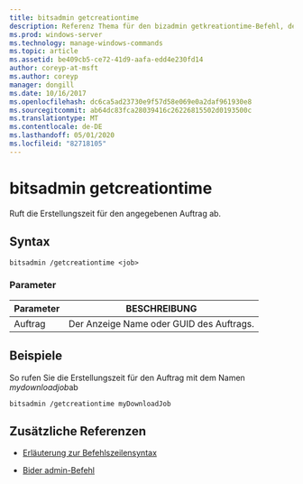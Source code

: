 ```yaml
---
title: bitsadmin getcreationtime
description: Referenz Thema für den bizadmin getkreationtime-Befehl, der die Erstellungszeit für den angegebenen Auftrag abruft.
ms.prod: windows-server
ms.technology: manage-windows-commands
ms.topic: article
ms.assetid: be409cb5-ce72-41d9-aafa-edd4e230fd14
author: coreyp-at-msft
ms.author: coreyp
manager: dongill
ms.date: 10/16/2017
ms.openlocfilehash: dc6ca5ad23730e9f57d58e069e0a2daf961930e8
ms.sourcegitcommit: ab64dc83fca28039416c26226815502d0193500c
ms.translationtype: MT
ms.contentlocale: de-DE
ms.lasthandoff: 05/01/2020
ms.locfileid: "82718105"
---
```

# <a name="bitsadmin-getcreationtime"></a>bitsadmin getcreationtime

Ruft die Erstellungszeit für den angegebenen Auftrag ab.

## <a name="syntax"></a>Syntax

```
bitsadmin /getcreationtime <job>
```

### <a name="parameters"></a>Parameter

| Parameter | BESCHREIBUNG |
| -------------- | -------------- |
| Auftrag | Der Anzeige Name oder GUID des Auftrags. |

## <a name="examples"></a>Beispiele

So rufen Sie die Erstellungszeit für den Auftrag mit dem Namen *mydownloadjob*ab

```
bitsadmin /getcreationtime myDownloadJob
```

## <a name="additional-references"></a>Zusätzliche Referenzen

- [Erläuterung zur Befehlszeilensyntax](command-line-syntax-key.md)

- [Bider admin-Befehl](bitsadmin.md)
